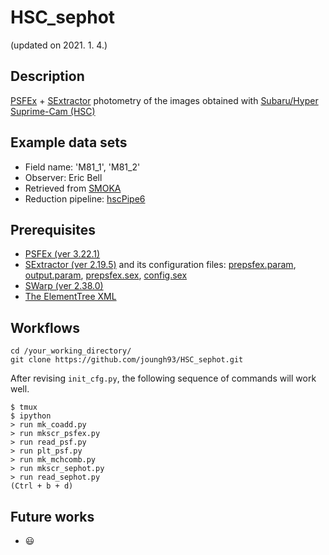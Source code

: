 # HSC_sephot
(updated on 2021. 1. 4.)


## Description
[PSFEx](https://www.astromatic.net/software/psfex) + [SExtractor](https://www.astromatic.net/software/sextractor) photometry of the images obtained with [Subaru/Hyper Suprime-Cam (HSC)](https://www.subarutelescope.org/Observing/Instruments/HSC/index.html)


## Example data sets
* Field name: 'M81_1', 'M81_2'
* Observer: Eric Bell
* Retrieved from [SMOKA](https://smoka.nao.ac.jp/)
* Reduction pipeline: [hscPipe6](https://hsc.mtk.nao.ac.jp/pipedoc/pipedoc_6_e/index.html)


## Prerequisites
* [PSFEx (ver 3.22.1)](https://psfex.readthedocs.io/en/latest/)
* [SExtractor (ver 2.19.5)](https://www.astromatic.net/pubsvn/software/sextractor/trunk/doc/sextractor.pdf) and its configuration files: [prepsfex.param](https://github.com/joungh93/HSC_sephot/blob/master/prepsfex.param), [output.param](https://github.com/joungh93/HSC_sephot/blob/master/output.param), [prepsfex.sex](https://github.com/joungh93/HSC_sephot/blob/master/prepsfex.sex), [config.sex](https://github.com/joungh93/HSC_sephot/blob/master/config.sex)
* [SWarp (ver 2.38.0)](https://www.astromatic.net/pubsvn/software/swarp/trunk/doc/swarp.pdf)
* [The ElementTree XML](https://docs.python.org/3/library/xml.etree.elementtree.html)


## Workflows
```
cd /your_working_directory/
git clone https://github.com/joungh93/HSC_sephot.git
```

After revising ``init_cfg.py``, the following sequence of commands will work well.

```
$ tmux
$ ipython
> run mk_coadd.py
> run mkscr_psfex.py
> run read_psf.py
> run plt_psf.py
> run mk_mchcomb.py
> run mkscr_sephot.py
> run read_sephot.py
(Ctrl + b + d)
```


## Future works
* :smiley:
